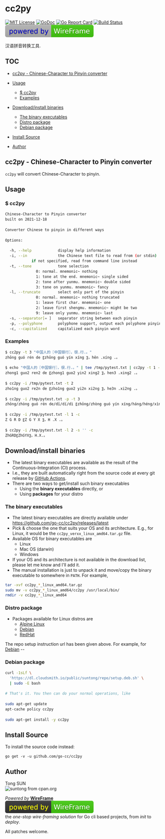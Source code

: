 
# cc2py

[![MIT License](http://img.shields.io/badge/License-MIT-blue.svg)](LICENSE)
[![GoDoc](https://godoc.org/github.com/go-cc/cc2py?status.svg)](http://godoc.org/github.com/go-cc/cc2py)
[![Go Report Card](https://goreportcard.com/badge/github.com/go-cc/cc2py)](https://goreportcard.com/report/github.com/go-cc/cc2py)
[![Build Status](https://github.com/go-cc/cc2py/actions/workflows/go-release-build.yml/badge.svg?branch=master)](https://github.com/go-cc/cc2py/actions/workflows/go-release-build.yml)
[![PoweredBy WireFrame](https://github.com/go-easygen/wireframe/blob/master/PoweredBy-WireFrame-B.svg)](http://godoc.org/github.com/go-easygen/wireframe)

汉语拼音转换工具.


## TOC
- [cc2py - Chinese-Character to Pinyin converter](#cc2py---chinese-character-to-pinyin-converter)
- [Usage](#usage)
  - [$ cc2py](#-cc2py)
  - [Examples](#examples)

- [Download/install binaries](#downloadinstall-binaries)
  - [The binary executables](#the-binary-executables)
  - [Distro package](#distro-package)
  - [Debian package](#debian-package)
- [Install Source](#install-source)
- [Author](#author)

## cc2py - Chinese-Character to Pinyin converter

`cc2py` will convert Chinese-Character to pinyin.

## Usage

### $ cc2py
```sh
Chinese-Character to Pinyin converter
built on 2021-12-18

Converter Chinese to pinyin in different ways

Options:

  -h, --help            display help information
  -i, --in              the Chinese text file to read from (or stdin)
			if not specified, read from command line instead
  -t, --tone            tone selection
			  0: normal. mnemonic~ nothing
			  1: tone at the end. mnemonic~ single sided
			  2: tone after yunmu. mnemonic~ double sided
			  3: tone on yunmu. mnemonic~ fancy
  -l, --truncate        select only part of the pinyin
			  0: normal. mnemonic~ nothing truncated
			  1: leave first char. mnemonic~ one
			  2: leave first shengmu. mnemonic~ might be two
			  9: leave only yunmu. mnemonic~ last
  -s, --separator[= ]   separator string between each pinyin
  -p, --polyphone       polyphone support, output each polyphone pinyin available
  -c, --capitalized     capitalized each pinyin word
```

### Examples

```sh
$ cc2py -t 3 "中国人的〖中国银行〗，很.行.。"
zhōng guó rén de 〖zhōng guó yín xíng 〗，hěn .xíng .。

$ echo "中国人的〖中国银行〗，很.行.。" | tee /tmp/pytest.txt | cc2py -t 1 -i
zhong1 guo2 ren2 de 〖zhong1 guo2 yin2 xing2 〗，hen3 .xing2 .。

$ cc2py -i /tmp/pytest.txt -t 2
zho1ng guo2 re2n de 〖zho1ng guo2 yi2n xi2ng 〗，he3n .xi2ng .。

$ cc2py -i /tmp/pytest.txt -p -t 3
zhōng/zhòng guó rén de/dī/dí/dì 〖zhōng/zhòng guó yín xíng/háng/héng/xìng/hàng 〗，hěn .xíng/háng/héng/xìng/hàng .。

$ cc2py -i /tmp/pytest.txt -l 1 -c 
Z G R D 〖Z G Y X 〗，H .X .。

$ cc2py -i /tmp/pytest.txt -l 2 -s '' -c 
ZhGRD〖ZhGYX〗，H.X.。
```

## Download/install binaries

- The latest binary executables are available 
as the result of the Continuous-Integration (CI) process.
- I.e., they are built automatically right from the source code at every git release by [GitHub Actions](https://docs.github.com/en/actions).
- There are two ways to get/install such binary executables
  * Using the **binary executables** directly, or
  * Using **packages** for your distro

### The binary executables

- The latest binary executables are directly available under  
https://github.com/go-cc/cc2py/releases/latest 
- Pick & choose the one that suits your OS and its architecture. E.g., for Linux, it would be the `cc2py_verxx_linux_amd64.tar.gz` file. 
- Available OS for binary executables are
  * Linux
  * Mac OS (darwin)
  * Windows
- If your OS and its architecture is not available in the download list, please let me know and I'll add it.
- The manual installation is just to unpack it and move/copy the binary executable to somewhere in `PATH`. For example,

``` sh
tar -xvf cc2py_*_linux_amd64.tar.gz
sudo mv -v cc2py_*_linux_amd64/cc2py /usr/local/bin/
rmdir -v cc2py_*_linux_amd64
```


### Distro package

- Packages available for Linux distros are
  * [Alpine Linux](https://cloudsmith.io/~suntong/repos/repo/setup/#formats-alpine)
  * [Debian](https://cloudsmith.io/~suntong/repos/repo/setup/#formats-deb)
  * [RedHat](https://cloudsmith.io/~suntong/repos/repo/setup/#formats-rpm)

The repo setup instruction url has been given above.
For example, for [Debian](https://cloudsmith.io/~suntong/repos/repo/setup/#formats-deb) --

### Debian package


```sh
curl -1sLf \
  'https://dl.cloudsmith.io/public/suntong/repo/setup.deb.sh' \
  | sudo -E bash

# That's it. You then can do your normal operations, like

sudo apt-get update
apt-cache policy cc2py

sudo apt-get install -y cc2py
```

## Install Source

To install the source code instead:

```
go get -v -u github.com/go-cc/cc2py
```

## Author

Tong SUN  
![suntong from cpan.org](https://img.shields.io/badge/suntong-%40cpan.org-lightgrey.svg "suntong from cpan.org")

_Powered by_ [**WireFrame**](https://github.com/go-easygen/wireframe)  
[![PoweredBy WireFrame](https://github.com/go-easygen/wireframe/blob/master/PoweredBy-WireFrame-Y.svg)](http://godoc.org/github.com/go-easygen/wireframe)  
the _one-stop wire-framing solution_ for Go cli based projects, from _init_ to _deploy_.

All patches welcome.
